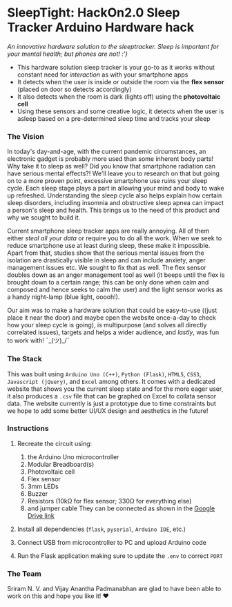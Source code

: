 # SleepTight: HackOn2.0 Sleep Tracker Arduino Hardware hack
<i>An innovative hardware solution to the sleeptracker. Sleep is important for your mental health; but phones are not! :')</i>

* This hardware solution sleep tracker is your go-to as it works without constant need for <i title="nor radiation">interaction</i> as with your smartphone apps
* It detects when the user is inside or outside the room via the **flex sensor** (placed on door so detects accordingly)
* It also detects when the room is dark (lights off) using the **photovoltaic cell**
* Using these sensors and some creative logic, it detects when the user is asleep based on a pre-determined sleep time and tracks your sleep


### The Vision
In today's day-and-age, with the current pandemic circumstances, an electronic gadget is probably more used than some inherent body parts! Why take it to sleep as well?
Did you know that smartphone radiation can have serious mental effects?! We'll leave you to research on that but going on to a more proven point, excessive smartphone use ruins your sleep cycle. Each sleep stage plays a part in allowing your mind and body to wake up refreshed. Understanding the sleep cycle also helps explain how certain sleep disorders, including insomnia and obstructive sleep apnea can impact a person's sleep and health. This brings us to the need of this product and why we sought to build it.

Current smartphone sleep tracker apps are really annoying. All of them either <i title="*ahem ahem* <enter major tech company>">steal all your data</i> or require you to do all the work. When we seek to reduce smartphone use at least during sleep, these make it impossible. Apart from that, studies show that the serious mental issues from the isolation are drastically visible in sleep and can include anxiety, anger management issues etc. We sought to fix that as well. The flex sensor doubles down as an anger management tool as well (it beeps until the flex is brought down to a certain range; this can be only done when calm and composed and hence seeks to calm the user) and the light sensor works as a handy night-lamp (blue light, ooooh!). 

Our aim was to make a hardware solution that could be easy-to-use ((just place it near the door) and maybe open the website once-a-day to check how your sleep cycle is going),  is multipurpose (and solves all directly correlated issues), targets and helps a wider audience, and <i title="most importantly (for us)">lastly</i>, was fun to work with! ¯\_(ツ)_/¯


### The Stack
This was built using `Arduino Uno (C++)`, `Python (Flask)`, `HTML5`, `CSS3`, `Javascript (jQuery)`, and `Excel` among others. It comes with a dedicated website that shows you the current sleep state and for the more eager user, it also produces a `.csv` file that can be graphed on Excel to collata sensor data. The website currently is just a prototype due to time constraints but we hope to add some better UI/UX design and aesthetics in the future!


### Instructions
1. Recreate the circuit using:
    1. the Arduino Uno microcontroller
    2. Modular Breadboard(s)
    3. Photovoltaic cell
    4. Flex sensor
    5. 3mm LEDs
    6. Buzzer
    7. Resistors (10kΩ for flex sensor; 330Ω for everything else) 
    8. and jumper cable 
    They can be connected as shown in the <a href="https://drive.google.com/drive/folders/1-8gYy0IJmczXpmyNJy44GIxhh6FLYi7Y?usp=sharing" target="_blank">Google Drive link</a>

2. Install all dependencies (`flask`, `pyserial`, `Arduino IDE`, etc.)
3. Connect USB from microcontroller to PC and upload Arduino code
4. Run the Flask application making sure to update the `.env` to correct `PORT`

### The Team
Sriram N. V. and Vijay Anantha Padmanabhan are glad to have been able to work on this and hope you like it! ❤

